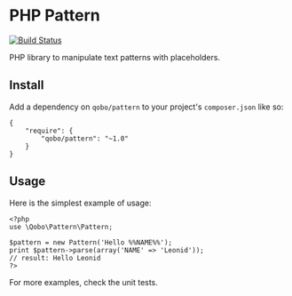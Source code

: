 PHP Pattern
===========

[![Build Status](https://travis-ci.org/QoboLtd/PHP-Pattern.svg?branch=master)](https://travis-ci.org/QoboLtd/PHP-Pattern)

PHP library to manipulate text patterns with placeholders.

Install
-------

Add a dependency on ```qobo/pattern``` to your project's ```composer.json``` like so:

```
{
	"require": {
		"qobo/pattern": "~1.0"
	}
}
```

Usage
-----

Here is the simplest example of usage:

```
<?php
use \Qobo\Pattern\Pattern;

$pattern = new Pattern('Hello %%NAME%%');
print $pattern->parse(array('NAME' => 'Leonid'));
// result: Hello Leonid
?>
```

For more examples, check the unit tests.
